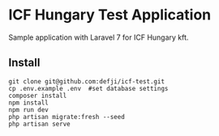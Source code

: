 # ICF Hungary Test Application

Sample application with Laravel 7 for ICF Hungary kft.

## Install
```
git clone git@github.com:defji/icf-test.git
cp .env.example .env  #set database settings
composer install 
npm install
npm run dev
php artisan migrate:fresh --seed
php artisan serve
```
